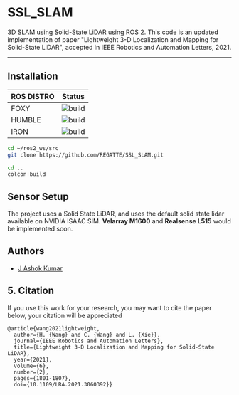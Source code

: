 # SSL_SLAM

3D SLAM using Solid-State LiDAR using ROS 2. This code is an updated implementation of paper "Lightweight 3-D Localization and Mapping for Solid-State LiDAR", accepted in IEEE Robotics and Automation Letters, 2021.

---

## Installation

| ROS DISTRO | Status |
|------------|--------|
| FOXY | ![build]() |
| HUMBLE | ![build]() |
| IRON | ![build]()|

```bash
cd ~/ros2_ws/src
git clone https://github.com/REGATTE/SSL_SLAM.git

cd ..
colcon build 
```

## Sensor Setup

The project uses a Solid State LiDAR, and uses the default solid state lidar available on NVIDIA ISAAC SIM. **Velarray M1600** and **Realsense L515** would be implemented soon. 

## Authors

- [J Ashok Kumar](https://github.com/REGATTE)

## 5. Citation
If you use this work for your research, you may want to cite the paper below, your citation will be appreciated 
```
@article{wang2021lightweight,
  author={H. {Wang} and C. {Wang} and L. {Xie}},
  journal={IEEE Robotics and Automation Letters}, 
  title={Lightweight 3-D Localization and Mapping for Solid-State LiDAR}, 
  year={2021},
  volume={6},
  number={2},
  pages={1801-1807},
  doi={10.1109/LRA.2021.3060392}}
```